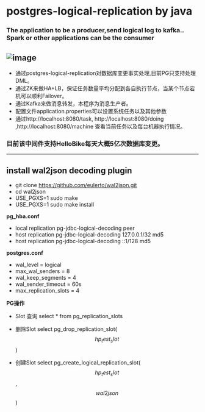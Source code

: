 # postgres-logical-replication by java

### The application to be a producer,send logical log to kafka.. Spark or other applications can be the consumer
![image](http://chuantu.biz/t6/201/1515515409x-1404795475.png)
---

- 通过postgres-logical-replication对数据库变更事实处理,目前PG只支持处理DML。
- 通过ZK来做HA+LB，保证任务数量平均分配到各自执行节点，当某个节点宕机可以顺利Failover。
- 通过Kafka来做消息转发，本程序为消息生产者。
- 配置文件application.properties可以设置系统任务以及其他参数
- 通过http://localhost:8080/task, http://localhost:8080/doing ,http://localhost:8080/machine
查看当前任务以及每台机器执行情况。

### 目前该中间件支持HelloBike每天大概5亿次数据库变更。
---

## install wal2json decoding plugin
- git clone https://github.com/eulerto/wal2json.git
- cd wal2json
- USE_PGXS=1 sudo make
- USE_PGXS=1 sudo make install

**pg_hba.conf**

- local   replication     pg-jdbc-logical-decoding                                peer
- host    replication     pg-jdbc-logical-decoding        127.0.0.1/32            md5
- host    replication     pg-jdbc-logical-decoding        ::1/128                 md5

**postgres.conf**

- wal_level = logical
- max_wal_senders = 8
- wal_keep_segments = 4
- wal_sender_timeout = 60s
- max_replication_slots = 4

**PG操作**

- Slot 查询
select * from pg_replication_slots

- 删除Slot
select pg_drop_replication_slot($$hp_test_slot$$)

- 创建Slot
select pg_create_logical_replication_slot($$hp_test_slot$$, $$wal2json$$)